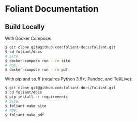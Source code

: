 #   Foliant Documentation

##  Build Locally

With Docker Compose:

```bash
$ git clone git@github.com:foliant-docs/foliant.git
$ cd foliant/docs
# Site:
$ docker-compose run --rm site
# PDF:
$ docker-compose run --rm pdf
```

With pip and stuff (requires Python 3.6+, Pandoc, and TeXLive):

```bash
$ git clone git@github.com:foliant-docs/foliant.git
$ cd foliant/docs
$ pip install -r requirements
# Site:
$ foliant make site
# PDF:
$ foliant make pdf
```
